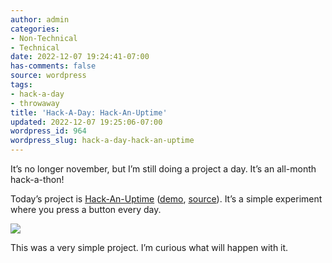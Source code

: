 ```yaml
---
author: admin
categories:
- Non-Technical
- Technical
date: 2022-12-07 19:24:41-07:00
has-comments: false
source: wordpress
tags:
- hack-a-day
- throwaway
title: 'Hack-A-Day: Hack-An-Uptime'
updated: 2022-12-07 19:25:06-07:00
wordpress_id: 964
wordpress_slug: hack-a-day-hack-an-uptime
---
```

It’s no longer november, but I’m still doing a project a day. It’s an all-month hack-a-thon!

Today’s project is [Hack-An-Uptime](https://tilde.za3k.com/hackaday/uptime/) ([demo](https://tilde.za3k.com/hackaday/uptime/), [source](https://github.com/za3k/day34_uptime)). It’s a simple experiment where you press a button every day.

[![](/wp-content/uploads/2022/12/screenshot-2.png)](https://tilde.za3k.com/hackaday/uptime/)

This was a very simple project. I’m curious what will happen with it.
